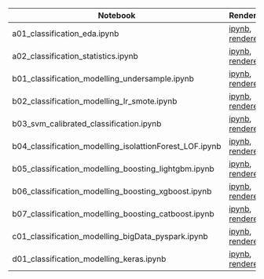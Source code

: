 |  Notebook | Rendered   | Description  |  Author |
|---|---|---|---|
| a01_classification_eda.ipynb  | [ipynb](https://github.com/bhishanpdl/Project_Fraud_Detection/blob/master/notebooks/a01_classification_eda.ipynb), [rendered](https://nbviewer.jupyter.org/github/bhishanpdl/Project_Fraud_Detection/blob/master/notebooks/a01_classification_eda.ipynb)  |   | [Bhishan Poudel](https://bhishanpdl.github.io/)  |
| a02_classification_statistics.ipynb  | [ipynb](https://github.com/bhishanpdl/Project_Fraud_Detection/blob/master/notebooks/a02_classification_statistics.ipynb), [rendered](https://nbviewer.jupyter.org/github/bhishanpdl/Project_Fraud_Detection/blob/master/notebooks/a02_classification_statistics.ipynb)  |   | [Bhishan Poudel](https://bhishanpdl.github.io/)  |
| b01_classification_modelling_undersample.ipynb  | [ipynb](https://github.com/bhishanpdl/Project_Fraud_Detection/blob/master/notebooks/b01_classification_modelling_undersample.ipynb), [rendered](https://nbviewer.jupyter.org/github/bhishanpdl/Project_Fraud_Detection/blob/master/notebooks/b01_classification_modelling_undersample.ipynb)  |   | [Bhishan Poudel](https://bhishanpdl.github.io/)  |
| b02_classification_modelling_lr_smote.ipynb  | [ipynb](https://github.com/bhishanpdl/Project_Fraud_Detection/blob/master/notebooks/b02_classification_modelling_lr_smote.ipynb), [rendered](https://nbviewer.jupyter.org/github/bhishanpdl/Project_Fraud_Detection/blob/master/notebooks/b02_classification_modelling_lr_smote.ipynb)  |   | [Bhishan Poudel](https://bhishanpdl.github.io/)  |
| b03_svm_calibrated_classification.ipynb  | [ipynb](https://github.com/bhishanpdl/Project_Fraud_Detection/blob/master/notebooks/b03_svm_calibrated_classification.ipynb), [rendered](https://nbviewer.jupyter.org/github/bhishanpdl/Project_Fraud_Detection/blob/master/notebooks/b03_svm_calibrated_classification.ipynb)  |   | [Bhishan Poudel](https://bhishanpdl.github.io/)  |
| b04_classification_modelling_isolattionForest_LOF.ipynb  | [ipynb](https://github.com/bhishanpdl/Project_Fraud_Detection/blob/master/notebooks/b04_classification_modelling_isolattionForest_LOF.ipynb), [rendered](https://nbviewer.jupyter.org/github/bhishanpdl/Project_Fraud_Detection/blob/master/notebooks/b04_classification_modelling_isolattionForest_LOF.ipynb)  |   | [Bhishan Poudel](https://bhishanpdl.github.io/)  |
| b05_classification_modelling_boosting_lightgbm.ipynb  | [ipynb](https://github.com/bhishanpdl/Project_Fraud_Detection/blob/master/notebooks/b05_classification_modelling_boosting_lightgbm.ipynb), [rendered](https://nbviewer.jupyter.org/github/bhishanpdl/Project_Fraud_Detection/blob/master/notebooks/b05_classification_modelling_boosting_lightgbm.ipynb)  |   | [Bhishan Poudel](https://bhishanpdl.github.io/)  |
| b06_classification_modelling_boosting_xgboost.ipynb  | [ipynb](https://github.com/bhishanpdl/Project_Fraud_Detection/blob/master/notebooks/b06_classification_modelling_boosting_xgboost.ipynb), [rendered](https://nbviewer.jupyter.org/github/bhishanpdl/Project_Fraud_Detection/blob/master/notebooks/b06_classification_modelling_boosting_xgboost.ipynb)  |   | [Bhishan Poudel](https://bhishanpdl.github.io/)  |
| b07_classification_modelling_boosting_catboost.ipynb  | [ipynb](https://github.com/bhishanpdl/Project_Fraud_Detection/blob/master/notebooks/b07_classification_modelling_boosting_catboost.ipynb), [rendered](https://nbviewer.jupyter.org/github/bhishanpdl/Project_Fraud_Detection/blob/master/notebooks/b07_classification_modelling_boosting_catboost.ipynb)  |   | [Bhishan Poudel](https://bhishanpdl.github.io/)  |
| c01_classification_modelling_bigData_pyspark.ipynb  | [ipynb](https://github.com/bhishanpdl/Project_Fraud_Detection/blob/master/notebooks/c01_classification_modelling_bigData_pyspark.ipynb), [rendered](https://nbviewer.jupyter.org/github/bhishanpdl/Project_Fraud_Detection/blob/master/notebooks/c01_classification_modelling_bigData_pyspark.ipynb)  |   | [Bhishan Poudel](https://bhishanpdl.github.io/)  |
| d01_classification_modelling_keras.ipynb  | [ipynb](https://github.com/bhishanpdl/Project_Fraud_Detection/blob/master/notebooks/d01_classification_modelling_keras.ipynb), [rendered](https://nbviewer.jupyter.org/github/bhishanpdl/Project_Fraud_Detection/blob/master/notebooks/d01_classification_modelling_keras.ipynb)  |   | [Bhishan Poudel](https://bhishanpdl.github.io/)  |
